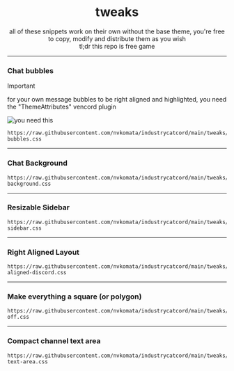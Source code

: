 <div align="center">

# tweaks

all of these snippets work on their own without the base theme, you're free to copy, modify and distribute them as you wish  
tl;dr this repo is free game

</div>

---

### Chat bubbles

> [!IMPORTANT]  
> for your own message bubbles to be right aligned and highlighted, you need the "ThemeAttributes" vencord plugin
>
> ![you need this](https://github.com/user-attachments/assets/6f2b2867-531d-4ff4-ae34-f1bb7b30c86f)

```
https://raw.githubusercontent.com/nvkomata/industrycatcord/main/tweaks/chat-bubbles.css
```

---

### Chat Background

```
https://raw.githubusercontent.com/nvkomata/industrycatcord/main/tweaks/chat-background.css
```

---

### Resizable Sidebar

```
https://raw.githubusercontent.com/nvkomata/industrycatcord/main/tweaks/resizable-sidebar.css
```

---

### Right Aligned Layout
```
https://raw.githubusercontent.com/nvkomata/industrycatcord/main/tweaks/right-aligned-discord.css
```

---

### Make everything a square (or polygon)

```
https://raw.githubusercontent.com/nvkomata/industrycatcord/main/tweaks/square-off.css
```

---

### Compact channel text area

```
https://raw.githubusercontent.com/nvkomata/industrycatcord/main/tweaks/compact-text-area.css
```
